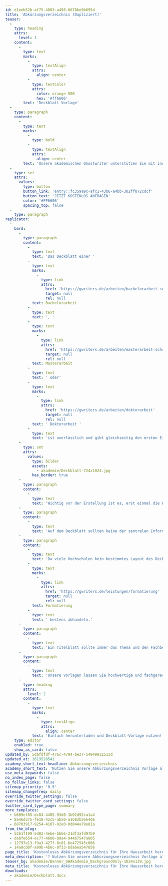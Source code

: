 ```yaml
---
id: e1eeb52b-af75-4803-a498-6678be9b695d
title: 'Abkürzungsverzeichnis (Dupliziert)'
teaser:
  -
    type: heading
    attrs:
      level: 1
    content:
      -
        type: text
        marks:
          -
            type: textAlign
            attrs:
              align: center
          -
            type: textColor
            attrs:
              color: orange-500
              hex: '#ff6606'
        text: 'Deckblatt Vorlage'
  -
    type: paragraph
    content:
      -
        type: text
        marks:
          -
            type: bold
          -
            type: textAlign
            attrs:
              align: center
        text: 'Unsere akademischen Ghostwriter unterstützen Sie mit individuellen Vorlagen, persönlichen Coachings oder unserem professionellen Ghostwriting-Service bei Ihrer Abschlussarbeit!'
  -
    type: set
    attrs:
      values:
        type: button
        button_link: 'entry::fc359a9c-afc1-43b6-a4bb-302ff072cdcf'
        button_text: 'JETZT KOSTENLOS ANFRAGEN'
        color: '#FF6606'
        spacing_top: false
  -
    type: paragraph
replicator:
  -
    bard:
      -
        type: paragraph
        content:
          -
            type: text
            text: 'Das Deckblatt einer '
          -
            type: text
            marks:
              -
                type: link
                attrs:
                  href: 'https://gwriters.de/arbeiten/bachelorarbeit-schreiben-lassen'
                  target: null
                  rel: null
            text: Bachelorarbeit
          -
            type: text
            text: ', '
          -
            type: text
            marks:
              -
                type: link
                attrs:
                  href: 'https://gwriters.de/arbeiten/masterarbeit-schreiben-lassen'
                  target: null
                  rel: null
            text: Masterarbeit
          -
            type: text
            text: ' oder'
          -
            type: text
            marks:
              -
                type: link
                attrs:
                  href: 'https://gwriters.de/arbeiten/doktorarbeit'
                  target: null
                  rel: null
            text: ' Doktorarbeit '
          -
            type: text
            text: 'ist unerlässlich und gibt gleichzeitig den ersten Eindruck der wissenschaftlichen Arbeit ab. Auch wenn das Deckblatt lediglich relevante Eckdaten über den Wissenschaftsbereich der Arbeit, personenbezogene Daten des Autors und Angaben der Hochschule vermittelt, sollte ein solches Titelblatt genügend Aufmerksamkeit bekommen.'
      -
        type: set
        attrs:
          values:
            type: bilder
            assets:
              - akademie/Deckblatt-724x1024.jpg
            has_border: true
      -
        type: paragraph
        content:
          -
            type: text
            text: 'Wichtig vor der Erstellung ist es, erst einmal die Wichtigkeit einer Titelseite für die wissenschaftliche Arbeit bewusst wahrzunehmen. Das Deckblatt ist das erste, was jeder von Ihrer Arbeit wahrnimmt und bestimmt maßgeblich den ersten Eindruck. Eine aufschlussreiche Deckblatt Vorlage erklärt sich zudem selbst und stellt für Sie eine sehr gute Informationsquelle dar.'
      -
        type: paragraph
        content:
          -
            type: text
            text: 'Auf dem Deckblatt sollten keine der zentralen Informationen fehlen. Wer sich an unserer Word-Deckblatt-Vorlage orientiert, muss sich keine Sorgen machen, wichtige Angaben zu vergessen. Die übersichtliche Darstellungen unserer Musterbeispiele lassen sich effektiv für die eigene Abschlussarbeit anwenden.'
      -
        type: paragraph
        content:
          -
            type: text
            text: 'Da viele Hochschulen kein bestimmtes Layout des Deckblattes vorgeben, haben sich allgemeine Richtlinien etabliert. Die Darstellung sollte sachlich und fachspezifisch formatiert sein. Unsere Deckblatt Vorlage macht deutlich, welche Schriftarten geeignet sind und wie Sie die '
          -
            type: text
            marks:
              -
                type: link
                attrs:
                  href: 'https://gwriters.de/leistungen/formatierung'
                  target: null
                  rel: null
            text: Formatierung
          -
            type: text
            text: ' bestens abhandeln.'
      -
        type: paragraph
        content:
          -
            type: text
            text: 'Ein Titelblatt sollte immer das Thema und den Fachbereich wiedergeben und sich daran orientieren. Kreativität und einfallsreiche Ideen sind dabei nicht verlangt oder erwünscht. Schließlich geht es um die wissenschaftliche Kernaussage und das Deckblatt gibt vorab wichtige Infos weiter und macht publik, welcher Autor zur Wissenschaft beigetragen hat.'
      -
        type: paragraph
        content:
          -
            type: text
            text: 'Unsere Vorlagen lassen Sie hochwertige und fachgerechte Titelseiten für den eigenen Fachbereich erstellen. Prinzipiell kann ein Deckblatt durchaus auch als Aushängeschild einer wissenschaftlichen Arbeit verstanden werden, wodurch die Tragfähigkeit noch einmal deutlich zum Ausdruck kommt.'
      -
        type: heading
        attrs:
          level: 2
        content:
          -
            type: text
            marks:
              -
                type: textAlign
                attrs:
                  align: center
            text: 'Einfach herunterladen und Deckblatt-Vorlage nutzen!'
    type: editor
    enabled: true
    show_as_card: false
updated_by: 5dafdfdf-476c-4794-be37-54949932513d
updated_at: 1619528541
academy_short_text-headline: Abkürzungsverzeichnis
academy_short_text: 'Nutzen Sie unsere Abkürzungsverzeichnis Vorlage als praktisches Beispiel für Ihre Arbeit.'
use_meta_keywords: false
no_index_page: false
no_follow_links: false
sitemap_priority: '0.5'
sitemap_changefreq: daily
override_twitter_settings: false
override_twitter_card_settings: false
twitter_card_type_page: summary
more_templates:
  - b609ef85-dc84-4405-93d0-1b92d92ca1a4
  - 8a46d375-fe18-42c5-ab50-a1682b5664de
  - 68703917-9254-4107-82e0-0d844a79e81a
from_the_blog:
  - 52b1f199-5d82-4ebe-bbb6-21df3afd97b9
  - dabfe654-ec77-4680-89a4-94467547a605
  - 12797e13-f9a3-427f-8c01-6e472545c086
  - 14a0cd0f-a99b-4b6c-8f33-bda6ea547856
page_title: 'Kostenloses Abkürzungsverzeichnis für Ihre Hausarbeit herunterladen'
meta_description: '? Nutzen Sie unsere Abkürzungsverzeichnis Vorlage als praktisches Beispiel. Unsere professionelle Verzeichnisvorlage, nur einen Klick entfernt! ↘️↘️↘️'
teaser_bg: akademie/Banner_GWAkademie_BackgroundOnly-1024x139.jpg
meta_title: 'Kostenloses Abkürzungsverzeichnis für Ihre Hausarbeit herunterladen'
downloads:
  - akademie/Deckblatt.docx
---
```

